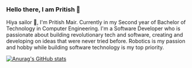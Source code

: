 ### Hello there, I am Pritish 👋
Hiya sailor 👋, I'm Pritish Mair. Currently in my Second year of Bachelor of Technology in Computer Engineering. I'm a Software Developer who is passionate about building revolutionary tech and software, creating and developing on ideas that were never tried before. Robotics is my passion and hobby while building software technology is my top priority.

[![Anurag's GitHub stats](https://github-readme-stats.vercel.app/api?username=anuraghazra)](https://github.com/anuraghazra/github-readme-stats)
<!--
**Pmair20/Pmair20** is a ✨ _special_ ✨ repository because its `README.md` (this file) appears on your GitHub profile.

Here are some ideas to get you started:

- 🔭 I’m currently working on ...
- 🌱 I’m currently learning ...
- 👯 I’m looking to collaborate on ...
- 🤔 I’m looking for help with ...
- 💬 Ask me about ...
- 📫 How to reach me: ...
- 😄 Pronouns: ...
- ⚡ Fun fact: ...
-->
